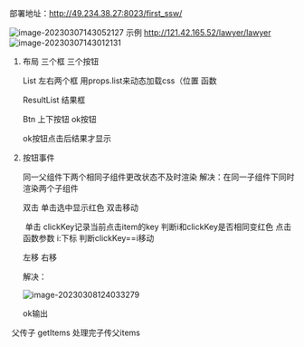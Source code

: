 部署地址：http://49.234.38.27:8023/first_ssw/

![image-20230307143052127](image-20230307143052127.png)
示例 http://121.42.165.52/lawyer/lawyer
![image-20230307143012131](image-20230307143012131.png)

1. 布局 三个框 三个按钮

   List 左右两个框 用props.list来动态加载css（位置 函数

   ResultList 结果框 

   Btn 上下按钮 ok按钮

   ok按钮点击后结果才显示

   

2. 按钮事件

   同一父组件下两个相同子组件更改状态不及时渲染
   解决：在同一子组件下同时渲染两个子组件

   

   双击 单击选中显示红色 双击移动

   ​	单击 clickKey记录当前点击item的key 判断i和clickKey是否相同变红色
   ​	点击函数参数 i:下标 判断clickKey==i移动 
   ​	

   左移 右移

   解决：

   ![image-20230308124033279](image-20230308124033279.png)
   
   ok输出

​	父传子 getItems 处理完子传父items



